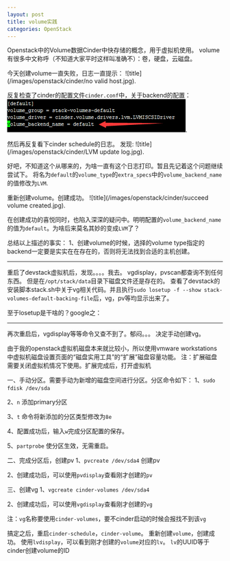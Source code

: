 ```yaml
---
layout: post
title: volume实践
categories: OpenStack
---
```


Openstack中的Volume数据Cinder中快存储的概念，用于虚拟机使用。
volume有很多中文称呼（不知道大家平时这样叫准确不）：卷，硬盘，云磁盘。




今天创建volume一直失败，日志一直提示：
![title](/images/openstack/cinder/no valid host.jpg).


反复检查了cinder的配置文件`cinder.conf`中，关于backend的配置：
![title](/images/openstack/cinder/cinder.conf.jpg).


然后再反复看下cinder schedule的日志。
发现:
![title](/images/openstack/cinder/LVM update log.jpg).


好吧，不知道这个从哪来的，为啥一直有这个日志打印。暂且先记着这个问题继续尝试下。
将名为`default`的`volume_type`的`extra_specs`中的`volume_backend_name`的值修改为`LVM`.


重新创建volume。创建成功。
![title](/images/openstack/cinder/succeed volume created.jpg). 


在创建成功的喜悦同时，也陷入深深的疑问中。明明配置的`volume_backend_name`的值为`default`。为啥后来莫名其妙的变成`LVM`了？

总结以上描述的事实：
1、创建volume的时候，选择的volume type指定的backend一定要是实实在在存在的，否则将无法找到合适的主机创建。

----------


重启了devstack虚拟机后，发现。。。。我去。
vgdisplay，pvscan都查询不到任何东西。
但是在`/opt/stack/data`目录下磁盘文件还是存在的。
查看了devstack的安装脚本stack.sh中关于vg相关代码。并且执行`sudo losetup -f --show stack-volumes-default-backing-file`后，vg，pv等均显示出来了。


至于losetup是干啥的？google之：

----------
再次重启后，vgdisplay等等命令又查不到了。郁闷。。。
决定手动创建vg。

由于我的openstack虚拟机磁盘本来就比较小，所以使用vmware workstations中虚拟机磁盘设置页面的“磁盘实用工具”的“扩展”磁盘容量功能。
注：扩展磁盘需要关闭虚拟机情况下使用。扩展完成后，打开虚拟机


一、手动分区。需要手动为新增的磁盘空间进行分区。分区命令如下：
1、`sudo fdisk /dev/sda`

2、`n` 添加primary分区

3、`t` 命令将新添加的分区类型修改为`8e`

4、配置成功后，输入`w`完成分区配置的保存。

5、`partprobe` 使分区生效，无需重启。


二、完成分区后，创建pv
1、`pvcreate /dev/sda4` 创建pv

2、创建成功后，可以使用`pvdisplay`查看刚才创建的`pv`


三、创建vg
1、`vgcreate cinder-volumes /dev/sda4`

2、创建成功后，可以使用`vgdisplay`查看刚才创建的`vg`

注：`vg`名称要使用`cinder-volumes`，要不cinder启动的时候会报找不到该`vg`


搞定之后，重启`cinder-schedule`，`cinder-volume`。
重新创建`volume`，创建成功。
使用`lvdisplay`，可以看到刚才创建的`volume`对应的`lv`。
`lv`的UUID等于cinder创建volume的ID

